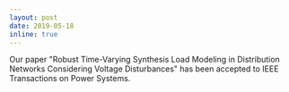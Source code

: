 ```yaml
---
layout: post
date: 2019-05-18
inline: true
---
```


Our paper "Robust Time-Varying Synthesis Load Modeling in Distribution Networks Considering Voltage Disturbances" has been accepted to IEEE Transactions on Power Systems. <!--:sparkles: :smile:-->
